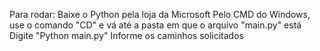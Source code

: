 Para rodar:
  Baixe o Python pela loja da Microsoft
  Pelo CMD do Windows, use o comando "CD" e vá até a pasta em que o arquivo "main.py" está
  Digite "Python main.py"
  Informe os caminhos solicitados
